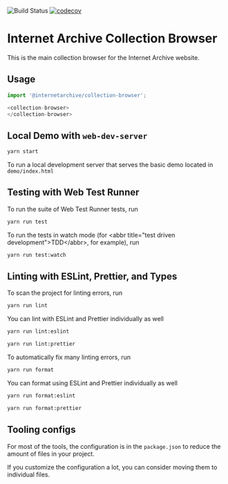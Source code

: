 ![Build Status](https://github.com/internetarchive/iaux-collection-browser/actions/workflows/ci.yml/badge.svg) [![codecov](https://codecov.io/gh/internetarchive/iaux-collection-browser/branch/main/graph/badge.svg?token=CLWEGO4RMQ)](https://codecov.io/gh/internetarchive/iaux-collection-browser)


# Internet Archive Collection Browser

This is the main collection browser for the Internet Archive website.

## Usage

```ts
import '@internetarchive/collection-browser';

<collection-browser>
</collection-browser>
```

## Local Demo with `web-dev-server`
```bash
yarn start
```
To run a local development server that serves the basic demo located in `demo/index.html`

## Testing with Web Test Runner
To run the suite of Web Test Runner tests, run
```bash
yarn run test
```

To run the tests in watch mode (for &lt;abbr title=&#34;test driven development&#34;&gt;TDD&lt;/abbr&gt;, for example), run

```bash
yarn run test:watch
```

## Linting with ESLint, Prettier, and Types
To scan the project for linting errors, run
```bash
yarn run lint
```

You can lint with ESLint and Prettier individually as well
```bash
yarn run lint:eslint
```
```bash
yarn run lint:prettier
```

To automatically fix many linting errors, run
```bash
yarn run format
```

You can format using ESLint and Prettier individually as well
```bash
yarn run format:eslint
```
```bash
yarn run format:prettier
```

## Tooling configs

For most of the tools, the configuration is in the `package.json` to reduce the amount of files in your project.

If you customize the configuration a lot, you can consider moving them to individual files.
